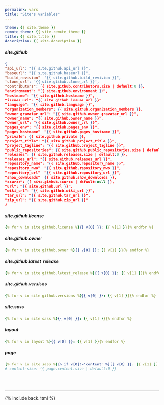 ```yaml
---
permalink: vars
title: "Site's variables"
---
```


<style>.markdown-body .highlight pre{max-height:400px}</style>

```yml
theme: {{ site.theme }}
remote_theme: {{ site.remote_theme }}
title: {{ site.title }}
description: {{ site.description }}
```

##### site.github

```json
{
"api_url": "{{ site.github.api_url }}",
"baseurl": "{{ site.github.baseurl }}",
"build_revision": "{{ site.github.build_revision }}",
"clone_url": "{{ site.github.clone_url }}",
"contributors": {{ site.github.contributors.size | default:0 }},
"environment": "{{ site.github.environment }}",
"hostname": "{{ site.github.hostname }}",
"issues_url": "{{ site.github.issues_url }}",
"language": "{{ site.github.language }}",
"organization_members": {{ site.github.organization_members }},
"owner_gravatar_url": "{{ site.github.owner_gravatar_url }}",
"owner_name": "{{ site.github.owner_name }}",
"owner_url": "{{ site.github.owner_url }}",
"pages_env": "{{ site.github.pages_env }}",
"pages_hostname": "{{ site.github.pages_hostname }}",
"private": {{ site.github.private }},
"project_title": "{{ site.github.project_title }}",
"project_tagline": "{{ site.github.project_tagline }}",
"public_repositories": {{ site.github.public_repositories.size | default:0 }},
"releases": {{ site.github.releases.size | default:0 }},
"releases_url": "{{ site.github.releases_url }}",
"repository_name": "{{ site.github.repository_name }}",
"repository_nwo": "{{ site.github.repository_nwo }}",
"repository_url": "{{ site.github.repository_url }}",
"show_downloads": {{ site.github.show_downloads }},
"source": {{ site.github.source | default:null }},
"url": "{{ site.github.url }}",
"wiki_url": "{{ site.github.wiki_url }}",
"tar_url": "{{ site.github.tar_url }}",
"zip_url": "{{ site.github.zip_url }}"
}
```

##### site.github.license

```yml
{% for v in site.github.license %}{{ v[0] }}: {{ v[1] }}{% endfor %}
```

##### site.github.owner

```yml
{% for v in site.github.owner %}{{ v[0] }}: {{ v[1] }}{% endfor %}
```

##### site.github.latest_release

```yml
{% for v in site.github.latest_release %}{{ v[0] }}: {{ v[1] }}{% endfor %}
```

##### site.github.versions

```yml
{% for v in site.github.versions %}{{ v[0] }}: {{ v[1] }}{% endfor %}
```

##### site.sass

```yml
{% for v in site.sass %}{{ v[0] }}: {{ v[1] }}{% endfor %}
```

##### layout

```yml
{% for v in layout %}{{ v[0] }}: {{ v[1] }}{% endfor %}
```

##### page

```yml
{% for v in site.sass %}{% if v[0]!='content' %}{{ v[0] }}: {{ v[1] }}{% endif %}{% endfor %}
# content-size: {{ page.content.size | default:0 }}
```

<div style="margin-top:4rem"></div>

***

{% include back.html %}
